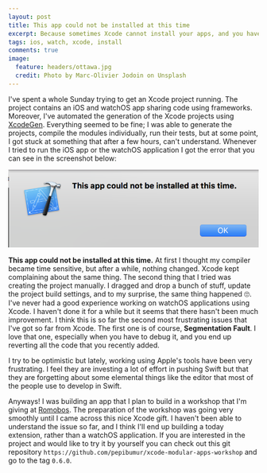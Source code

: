 ```yaml
---
layout: post
title: This app could not be installed at this time
excerpt: Because sometimes Xcode cannot install your apps, and you have to figure out why.
tags: ios, watch, xcode, install
comments: true
image:
  feature: headers/ottawa.jpg
  credit: Photo by Marc-Olivier Jodoin on Unsplash
---
```


I've spent a whole Sunday trying to get an Xcode project running. The project contains an iOS and watchOS app sharing code using frameworks. Moreover, I've automated the generation of the Xcode projects using [XcodeGen](https://github.com/yonaskolb/xcodegen). Everything seemed to be fine; I was able to generate the projects, compile the modules individually, run their tests, but at some point, I got stuck at something that after a few hours, can't understand. Whenever I tried to run the iOS app or the watchOS application I got the error that you can see in the screenshot below:

![Xcode error saying that the app could not be installed this time](/images/posts/app-could-not-be-installed.png)

**This app could not be installed at this time.** At first I thought my compiler became time sensitive, but after a while, nothing changed. Xcode kept complaining about the same thing. The second thing that I tried was creating the project manually. I dragged and drop a bunch of stuff, update the project build settings, and to my surprise, the same thing happened 🙄. I've never had a good experience working on watchOS applications using Xcode. I haven't done it for a while but it seems that there hasn't been much improvement. I think this is so far the second most frustrating issues that I've got so far from Xcode. The first one is of course, **Segmentation Fault**. I love that one, especially when you have to debug it, and you end up reverting all the code that you recently added.

I try to be optimistic but lately, working using Apple's tools have been very frustrating. I feel they are investing a lot of effort in pushing Swift but that they are forgetting about some elemental things like the editor that most of the people use to develop in Swift.

Anyways! I was building an app that I plan to build in a workshop that I'm giving at [Romobos](http://romobos.com/). The preparation of the workshop was going very smoothly until I came across this nice Xcode gift. I haven't been able to understand the issue so far, and I think I'll end up building a today extension, rather than a watchOS application. If you are interested in the project and would like to try it by yourself you can check out this git repository `https://github.com/pepibumur/xcode-modular-apps-workshop` and go to the tag `0.6.0`.